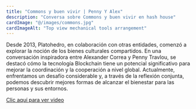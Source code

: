 ```yaml
---
title: "Commons y buen vivir | Penny Y Alex"
description: "Conversa sobre Commons y buen vivir en hash house"
cardImage: "@/images/commons.jpg"
cardImageAlt: "Top view mechanical tools arrangement"
---
```


Desde 2013, Platohedro, en colaboración con otras entidades, comenzó a explorar la noción de los bienes culturales compartidos. En una conversación inspiradora entre Alexander Correa y Penny Travlou, se destacó cómo la tecnología Blockchain tiene un potencial significativo para mejorar la coordinación y la cooperación a nivel global. Actualmente, enfrentamos un desafío considerable y, a través de la reflexión conjunta, podemos descubrir mejores formas de alcanzar el bienestar para las personas y sus entornos.

[Clic aquí para ver video](https://www.youtube.com/embed/ssudYg526q8)

